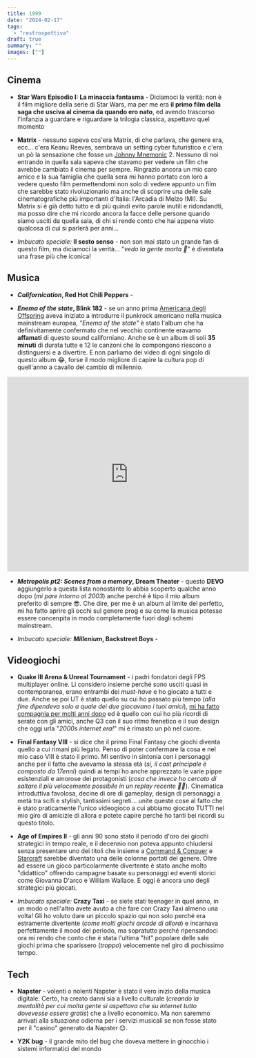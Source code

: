 ```yaml
---
title: 1999
date: "2024-02-17"
tags:
  - "restrospettiva"
draft: true
summary: ""
images: [""]
---
```


## Cinema

- **Star Wars Episodio I: La minaccia fantasma** - Diciamoci la verità: non è il film migliore della serie di Star Wars, ma per me era **il primo film della saga che usciva al cinema da quando ero nato**, ed avendo trascorso l'infanzia a guardare e riguardare la trilogia classica, aspettavo quel momento

- **Matrix** - nessuno sapeva cos'era Matrix, di che parlava, che genere era, ecc... c'era Keanu Reeves, sembrava un setting cyber futuristico e c'era un pò la sensazione che fosse un [Johnny Mnemonic](https://www.imdb.com/title/tt0113481/?ref_=nv_sr_srsg_0_tt_4_nm_0_q_jhonny%2520mnemonic) 2. Nessuno di noi entrando in quella sala sapeva che stavamo per vedere un film che avrebbe cambiato il cinema per sempre. Ringrazio ancora un mio caro amico e la sua famiglia che quella sera mi hanno portato con loro a vedere questo film permettendomi non solo di vedere appunto un film che sarebbe stato rivoluzionario ma anche di scoprire una delle sale cinematografiche più importanti d'Italia: l'Arcadia di Melzo (MI). Su Matrix si è già detto tutto e di più quindi evito parole inutili e ridondandti, ma posso dire che mi ricordo ancora la facce delle persone quando siamo usciti da quella sala, di chi si rende conto che hai appena visto qualcosa di cui si parlerà per anni...

- _Imbucato speciale:_ **Il sesto senso** - non son mai stato un grande fan di questo film, ma diciamoci la verità... "_vedo la gente morta 👻_" è diventata una frase più che iconica!

## Musica

- **_Californication_, Red Hot Chili Peppers** -

- **_Enema of the state_, Blink 182** - se un anno prima [Americana degli Offspring]() aveva iniziato a introdurre il punkrock americano nella musica mainstream europea, _"Enema of the state"_ è stato l'album che ha definivitamente confermato che nel vecchio continente eravamo **affamati** di questo sound californiano. Anche se è un album di soli **35 minuti** di durata tutte e 12 le canzoni che lo compongono riescono a distinguersi e a divertire. E non parliamo dei video di ogni singolo di questo album 😂, forse il modo migliore di capire la cultura pop di quell'anno a cavallo del cambio di millennio.

<iframe loading="lazy" class="w-full" height="450" width="560" src="https://www.youtube-nocookie.com/embed/9Ht5RZpzPqw?si=itMkITGL2d8M_Cen" title="YouTube video player" frameborder="0" allow="accelerometer; autoplay; clipboard-write; encrypted-media; gyroscope; picture-in-picture; web-share" allowfullscreen></iframe>

- **_Metropolis pt2: Scenes from a memory_, Dream Theater** - questo **DEVO** aggiungerlo a questa lista nonostante lo abbia scoperto qualche anno dopo (_mi pare intorno al 2003_) anche perché è tipo il mio album preferito di sempre 😎. Che dire, per me è un album al limite del perfetto, mi ha fatto aprire gli occhi sul genere prog e su come la musica potesse essere concenpita in modo completamente fuori dagli schemi mainstream.

- _Imbucato speciale:_ **_Millenium_, Backstreet Boys** -

## Videogiochi

- **Quake III Arena & Unreal Tournament** - i padri fondatori degli FPS multiplayer online. Li considero insieme perché sono usciti quasi in contemporanea, erano entrambi dei _must-have_ e ho giocato a tutti e due. Anche se poi UT è stato quello su cui ho passato più tempo (_alla fine dipendeva solo a quale dei due giocavano i tuoi amici_), [mi ha fatto compagnia per molti anni dopo](/post/ut99-server-docker) ed è quello con cui ho più ricordi di serate con gli amici, anche Q3 con il suo ritmo frenetico e il suo design che oggi urla "_2000s internet era!_" mi è rimasto un pò nel cuore.

- **Final Fantasy VIII** - si dice che il primo Final Fantasy che giochi diventa quello a cui rimani più legato. Penso di poter confermare la cosa e nel mio caso VIII è stato il primo. Mi sentivo in sintonia con i personaggi anche per il fatto che avevamo la stessa età (_sì, il cast principale è composto da 17enni_) quindi ai tempi ho anche apprezzato le varie pippe esistenziali e amorose dei protagonisti (_cosa che invece ho cercato di saltare il più velocemente possibile in un replay recente 👨‍🦳_). Cinematica introduttiva favolosa, decine di ore di gameplay, design di personaggi a metà tra scifi e stylish, tantissimi segreti... unite queste cose al fatto che è stato praticamente l'unico videogioco a cui abbiamo giocato TUTTI nel mio giro di amicizie di allora e potete capire perché ho tanti bei ricordi su questo titolo.

- **Age of Empires II** - gli anni 90 sono stato il periodo d'oro dei giochi strategici in tempo reale, e il decennio non poteva appunto chiudersi senza presentare uno dei titoli che insieme a [Command & Conquer]() e [Starcraft]() sarebbe diventato una delle colonne portati del genere. Oltre ad essere un gioco particolarmente divertente è stato anche molto "didattico" offrendo campagne basate su personaggi ed eventi storici come Giovanna D'arco e William Wallace. E oggi è ancora uno degli strategici più giocati.

- _Imbucato speciale:_ **Crazy Taxi** - se siete stati teenager in quel anno, in un modo o nell'altro avete avuto a che fare con Crazy Taxi almeno una volta! Gli ho voluto dare un piccolo spazio qui non solo perché era estramente divertente (_come molti giochi arcade di allora_) e incarnava perfettamente il mood del periodo, ma sopratutto perché ripensandoci ora mi rendo che conto che è stata l'ultima "hit" popolare delle sale giochi prima che sparissero (_troppo_) velocemente nel giro di pochissimo tempo.

## Tech

- **Napster** - volenti o nolenti Napster è stato il vero inizio della musica digitale. Certo, ha creato danni sia a livello culturale (_creando la mentalità per cui molta gente si aspettava che su internet tutto dovevesse essere gratis_) che a livello economico. Ma non saremmo arrivati alla situazione odierna per i servizi musicali se non fosse stato per il "casino" generato da Napster 😊.

- **Y2K bug** - il grande mito del bug che doveva mettere in ginocchio i sistemi informatici del mondo
